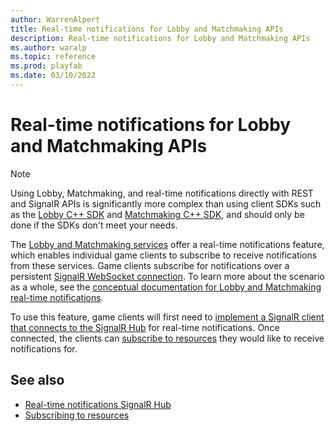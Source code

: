 ```yaml
---
author: WarrenAlpert
title: Real-time notifications for Lobby and Matchmaking APIs
description: Real-time notifications for Lobby and Matchmaking APIs
ms.author: waralp
ms.topic: reference
ms.prod: playfab
ms.date: 03/10/2022
---
```


# Real-time notifications for Lobby and Matchmaking APIs

> [!NOTE]
> Using Lobby, Matchmaking, and real-time notifications directly with REST and
> SignalR APIs is significantly more complex than using client SDKs such as the
> [Lobby C++
> SDK](../multiplayer/lobby/playfabmultiplayerreference-cpp/pflobby/pflobby_members.md)
> and [Matchmaking C++
> SDK](../multiplayer/lobby/playfabmultiplayerreference-cpp/pfmatchmaking/pfmatchmaking_members.md),
> and should only be done if the SDKs don't meet your needs.

The [Lobby and Matchmaking
services](../multiplayer/lobby/lobby-and-matchmaking.md) offer a real-time
notifications feature, which enables individual game clients to subscribe to
receive notifications from these services. Game clients subscribe for
notifications over a persistent [SignalR WebSocket
connection](/aspnet/core/signalr/introduction). To learn more about
the scenario as a whole, see the [conceptual documentation for Lobby and
Matchmaking real-time
notifications](../multiplayer/lobby/lobby-and-matchmaking-real-time-notifications.md).

To use this feature, game clients will first need to [implement a SignalR client
that connects to the SignalR Hub](signalr-hub.md) for real-time notifications.
Once connected, the clients can [subscribe to
resources](subscribing-to-resources.md) they would like to receive notifications
for.

## See also

- [Real-time notifications SignalR Hub](signalr-hub.md)
- [Subscribing to resources](subscribing-to-resources.md)
